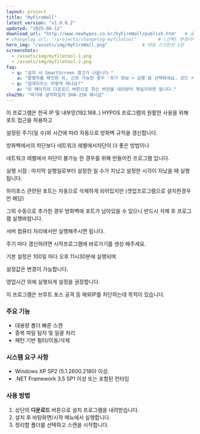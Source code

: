 ```yaml
---
layout: project
title: "HyFireWall"
latest_version: "v1.0.0.2"
updated: "2025-08-12"
download_url: "http://www.newhypos.co.kr/hyFireWall/publish.htm"   # 공개 배포: Pages에 올린 파일 경로
# changelog_url: "/projects/changelog-myfiletool"        # (선택) 변경이력 페이지가 있다면 경로
hero_img: "/assets/img/HyFireWall.png"             # 대표 스크린샷 1장
screenshots:
  - /assets/img/myfiletool-1.png
  - /assets/img/myfiletool-2.png
faq:
  - q: "설치 시 SmartScreen 경고가 나옵니다."
    a: "발행자를 확인한 뒤, 신뢰 가능한 경우 '추가 정보 > 실행'을 선택하세요. 코드 서명을 순차 적용 중입니다."
  - q: "업데이트는 어떻게 하나요?"
    a: "이 페이지의 다운로드 버튼으로 최신 버전을 내려받아 재설치하면 됩니다."
sha256: "여기에 설치파일의 SHA-256 해시값"
---
```


 이 프로그램은 한국 IP 및 내부망(192.168.*.*) HYPOS 프로그램의 원활한 사용을 위해 포트 접근을 허용하고
 
 설정된 주기(일 수)와 시간에 따라 자동으로 방화벽 규칙을 갱신합니다.
 
 방화벽에서의 차단보다 네트워크 레벨에서차단이 더 좋은 방법이나
 
 네트워크 레벨에서 차단이 불가능 한 경우를 위해 만들어진 프로그램 입니다.
 
 실행 시점 : 마지막 실행일로부터 설정한 일 수가 지났고 설정한 시각이 지났을 때 실행됩니다.
 
 하이포스 관련된 포트는 자동으로 삭제하게 되어있지만 (셋업프로그램으로 설치한경우만 해당)
 
 그외 수동으로 추가한 경우 방화벽에 포트가 남아있을 수 있으니 반드시 삭제 후 프로그램 실행바랍니다.
 
 서버 컴퓨터 자리에서만 실행해주시면 됩니다.
 
 주기 마다 갱신하려면 시작프로그램에 바로가기를 생성 해주세요.
 
 기본 설정은 100일 마다 오후 11시30분에 실행되며
 
 설정값은 변경이 가능합니다.
 
 영업시간 외에 실행되게 설정을 권장합니다.
 
 이 프로그램은 브루트 포스 공격 등 해외IP를 차단하는데 목적이 있습니다.
 
### 주요 기능
- 대용량 폴더 빠른 스캔
- 중복 파일 탐지 및 일괄 처리
- 패턴 기반 필터/이동/삭제

### 시스템 요구 사항
- Windows XP SP2 (5.1.2600.2180) 이상.
- .NET Framework 3.5 SP1 이상 또는 포함된 런타임

### 사용 방법
1. 상단의 **다운로드** 버튼으로 설치 프로그램을 내려받습니다.
2. 설치 후 바탕화면/시작 메뉴에서 실행합니다.
3. 정리할 폴더를 선택하고 스캔을 시작합니다.
